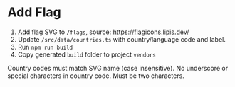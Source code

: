 # Add Flag

1. Add flag SVG to `/flags`, source: https://flagicons.lipis.dev/
2. Update `/src/data/countries.ts` with country/language code and label.
3. Run `npm run build`
4. Copy generated `build` folder to project `vendors`

Country codes must match SVG name (case insensitive). No underscore or special characters in country code. Must be two characters.
